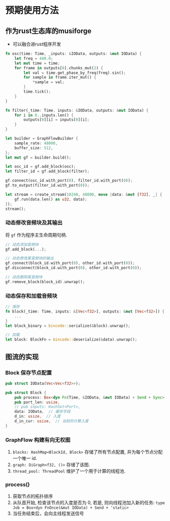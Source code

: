 # 预期使用方法

## 作为rust生态库的musiforge

- 可以融合进rust程序开发

```rust
fn osc(time: Time, _inputs: &IOData, outputs: &mut IOData) {
    let freq = 440.0;
    let mut time = time;
    for frame in outputs[0].chunks_mut(2) {
        let val = time.get_phase_by_freq(freq).sin();
        for sample in frame.iter_mut() {
            *sample = val;
        }
        time.tick();
    }
}

fn filter(_time: Time, inputs: &IOData, outputs: &mut IOData) {
    for i in 0..inputs.len() {
        outputs[0][i] = inputs[0][i];
    }
}

let builder = GraphFlowBuilder {
    sample_rate: 48000,
    buffer_size: 512,
};
let mut gf = builder.build();

let osc_id = gf.add_block(osc);
let filter_id = gf.add_block(filter);

gf.connect(osc_id.with_port(0), filter_id.with_port(0));
gf.to_output(filter_id.with_port(0));

let stream = create_stream(10240, 48000, move |data: &mut [f32], _| {
    gf.run(data.len() as u32, data);
});
stream();
```

### 动态修改音频块及其输出

将 `gf` 作为程序主生命周期句柄.

```rust
// 动态添加音频块
gf.add_block(...);

// 动态修改某音频块的输出
gf.connect(block_id.with_port(0), other_id.with_port(0));
gf.disconnect(block_id.with_port(0), other_id.with_port(0));

// 动态删除某音频块
gf.remove_block(block_id).unwrap();
```

### 动态保存和加载音频块

```rust
// 保存
fn block(_time: Time, inputs: &[Vec<f32>], outputs: &mut [Vec<f32>]) {
    ...
}
let block_binary = bincode::serialize(&block).unwrap();

// 加载
let block: BlockFn = bincode::deserialize(&data).unwrap();
```

## 图流的实现

### Block 保存节点配置

```rust
pub struct IOData(Vec<Vec<f32>>);

pub struct Block {
    pub process: Box<dyn Fn(Time, &IOData, &mut IOData) + Send + Sync>,
    pub port_len: usize,
    // pub inputs: HashSet<Port>,
    data: IOData,  // 缓存字段
    d_in: usize,  // 入度
    d_in_cur: usize,  // 当前的计算入度
}
```

### GraphFlow 构建有向无权图

1. `blocks: HashMap<BlockId, Block>` 存储了所有节点配置, 并为每个节点分配一个唯一 id.
2. `graph: DiGraph<f32, ()>` 存储了该图.
3. `thread_pool: ThreadPool` 维护了一个用于计算的线程池.

### process()

1. 获取节点的拓扑排序
2. 从队首开始, 检查该节点的入度是否为 0, 若是, 则向线程池加入新的任务: `type Job = Box<dyn FnOnce(&mut IOData) + Send + 'static>`
3. 当任务结束后，会向主线程发送信号
